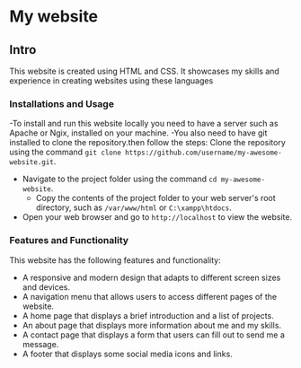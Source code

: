 # My website


## Intro
This website is created using HTML and CSS. It showcases my skills and experience in creating websites using these languages


### Installations and Usage 
-To install and run this website locally you need to have a server such as Apache or Ngix, installed on your machine.
-You also need to have git installed to clone the repository.then follow the steps:
  Clone the repository using the command `git clone https://github.com/username/my-awesome-website.git`.
  - Navigate to the project folder using the command `cd my-awesome-website`.
    - Copy the contents of the project folder to your web server's root directory, such as `/var/www/html` or `C:\xampp\htdocs`.
- Open your web browser and go to `http://localhost` to view the website.


 ### Features and Functionality
This website has the following features and functionality:

- A responsive and modern design that adapts to different screen sizes and devices.
- A navigation menu that allows users to access different pages of the website.
- A home page that displays a brief introduction and a list of projects.
- An about page that displays more information about me and my skills.
- A contact page that displays a form that users can fill out to send me a message.
- A footer that displays some social media icons and links.



